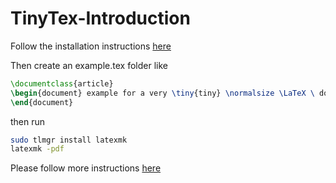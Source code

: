 # TinyTex-Introduction

Follow the installation instructions [here](https://yihui.name/tinytex/)

Then create an example.tex folder like

```latex
\documentclass{article}
\begin{document} example for a very \tiny{tiny} \normalsize \LaTeX \ document
\end{document}
```

then run 

```bash
sudo tlmgr install latexmk
latexmk -pdf
```

Please follow more instructions [here](https://mg.readthedocs.io/latexmk.html)

